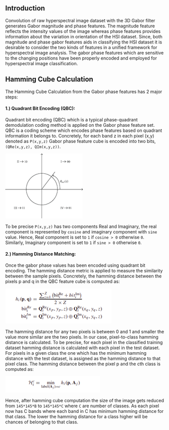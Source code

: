 ## Introduction

Convolution of raw hyperspectral image dataset with the 3D Gabor filter generates Gabor magnitude and phase features. The magnitude feature reflects the intensity values of the image whereas phase features provides information about the variation in orientation of the HSI dataset. Since, both magnitude and phase gabor features aids in classifying the HSI dataset it is desirable to consider the two kinds of features in a unified framework for hyperspectral image analysis. The gabor phase features which are sensitive to the changing positions have been properly encoded and employed for hyperspectral image classification.

## Hamming Cube Calculation

The Hamming Cube Calculation from the Gabor phase features has 2 major steps:

#### 1.) Quadrant Bit Encoding (QBC):

Quadrant bit encoding (QBC) which is a typical phase-quadrant demodulation coding method is applied on the Gabor phase feature set. QBC is a coding scheme which encodes phase features based on quadrant information it belongs to. Concretely, for each band z in each pixel (x,y) denoted as ```P(x,y,z)``` Gabor phase feature cube is encoded into two bits, ```(QRe(x,y,z), QIm(x,y,z))```.

![](QBC.png)

To be precise ```P(x,y,z)``` has two components Real and Imaginary, the real component is represented by ```cosine``` and imaginary component with ```sine``` value. Hence, Real component is set to ```1``` if ```cosine > 0``` otherwise ```0```. Similarly, Imaginary component is set to ```1``` if ```sine > 0``` otherwise ```0```.


#### 2.) Hamming Distance Matching:

Once the gabor phase values has been encoded using quadrant bit encoding. The hamming distance metric is applied to measure the similarity between the sample pixels. Concretely, the hamming distance between the pixels p and q in the QBC feature cube is computed as:

![](hamming-distance.png)

The hamming distance for any two pixels is between 0 and 1 and smaller the value more similar are the two pixels. In our case, pixel-to-class hamming distance is calculated. To be precise, for each pixel in the classified training dataset hamming distance is calculated with each pixel in the test dataset. For pixels in a given class the one which has the minimum hamming distance with the test dataset, is assigned as the hamming distance to that pixel class. The hamming distance between the pixel p and the cth class is computed as:

![](pixel-class-hd.png)

Hence, after hamming cube computation the size of the image gets reduced from `145*145*B` to `145*145*C` where `C` are number of classes. As each pixel now has C bands where each band in C has minimum hamming distance for that class. The lower the hamming distance for a class higher will be chances of belonging to that class.